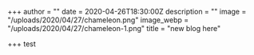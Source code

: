 +++
author = ""
date = 2020-04-26T18:30:00Z
description = ""
image = "/uploads/2020/04/27/chameleon.png"
image_webp = "/uploads/2020/04/27/chameleon-1.png"
title = "new blog here"

+++
test
